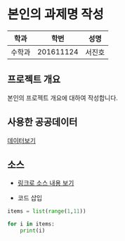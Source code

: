 # 본인의 과제명 작성

학과 | 학번 | 성명
---- | ---- | ---- 
수학과 |201611124 |서진호


## 프로젝트 개요
본인의 프로젝트 개요에 대하여 작성합니다.

## 사용한 공공데이터 
[데이터보기](https://github.com/aaa9878/Report_python/blob/master/Download(s)/%EB%B6%80%EC%82%B0%EA%B5%90%ED%86%B5%EA%B3%B5%EC%82%AC_%EC%8B%9C%EA%B0%84%EB%8C%80%EB%B3%84_%EC%8A%B9%ED%95%98%EC%B0%A8%EC%9D%B8%EC%9B%90_2019%EB%85%84_1%EB%B6%84%EA%B8%B0.csv)

## 소스
* [링크로 소스 내용 보기](https://github.com/cybermin/python2019/blob/master/tes.py) 

* 코드 삽입
~~~python
items = list(range(1,11))

for i in items:
    print(i)
~~~
